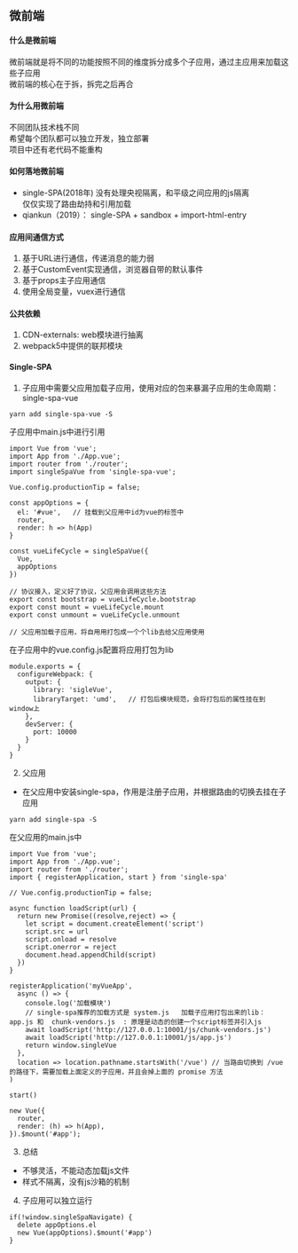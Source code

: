 ## 微前端 

#### 什么是微前端
微前端就是将不同的功能按照不同的维度拆分成多个子应用，通过主应用来加载这些子应用   
微前端的核心在于拆，拆完之后再合   

#### 为什么用微前端
不同团队技术栈不同   
希望每个团队都可以独立开发，独立部署   
项目中还有老代码不能重构   

#### 如何落地微前端
- single-SPA(2018年) 
  没有处理央视隔离，和平级之间应用的js隔离   
  仅仅实现了路由劫持和引用加载   
- qiankun（2019）： single-SPA + sandbox + import-html-entry

#### 应用间通信方式
1. 基于URL进行通信，传递消息的能力弱
2. 基于CustomEvent实现通信，浏览器自带的默认事件
3. 基于props主子应用通信
4. 使用全局变量，vuex进行通信  

#### 公共依赖
1. CDN-externals: web模块进行抽离
2. webpack5中提供的联邦模块  

#### Single-SPA  
1. 子应用中需要父应用加载子应用，使用对应的包来暴漏子应用的生命周期： single-spa-vue
```
yarn add single-spa-vue -S
```
子应用中main.js中进行引用
```
import Vue from 'vue';
import App from './App.vue';
import router from './router';
import singleSpaVue from 'single-spa-vue';

Vue.config.productionTip = false;

const appOptions = {
  el: '#vue',   // 挂载到父应用中id为vue的标签中
  router,
  render: h => h(App)
}

const vueLifeCycle = singleSpaVue({
  Vue,
  appOptions
})

// 协议接入，定义好了协议，父应用会调用这些方法
export const bootstrap = vueLifeCycle.bootstrap
export const mount = vueLifeCycle.mount
export const unmount = vueLifeCycle.unmount

// 父应用加载子应用，将自用用打包成一个个lib去给父应用使用
```
在子应用中的vue.config.js配置将应用打包为lib
```
module.exports = {
  configureWebpack: {
    output: {
      library: 'sigleVue',
      libraryTarget: 'umd',   // 打包后模块规范，会将打包后的属性挂在到window上
    },
    devServer: {
      port: 10000
    }
  }
}
```

2. 父应用
- 在父应用中安装single-spa，作用是注册子应用，并根据路由的切换去挂在子应用
```
yarn add single-spa -S
```
在父应用的main.js中
```
import Vue from 'vue';
import App from './App.vue';
import router from './router';
import { registerApplication, start } from 'single-spa'

// Vue.config.productionTip = false;

async function loadScript(url) {
  return new Promise((resolve,reject) => {
    let script = document.createElement('script')
    script.src = url
    script.onload = resolve
    script.onerror = reject
    document.head.appendChild(script)
  })
}

registerApplication('myVueApp', 
  async () => {
    console.log('加载模块') 
    // single-spa推荐的加载方式是 system.js   加载子应用打包出来的lib： app.js 和  chunk-vendors.js  : 原理是动态的创建一个script标签并引入js
    await loadScript('http://127.0.0.1:10001/js/chunk-vendors.js')
    await loadScript('http://127.0.0.1:10001/js/app.js')
    return window.singleVue
  },  
  location => location.pathname.startsWith('/vue') // 当路由切换到 /vue 的路径下，需要加载上面定义的子应用，并且会掉上面的 promise 方法
)

start()

new Vue({
  router,
  render: (h) => h(App),
}).$mount('#app');

```

3. 总结
- 不够灵活，不能动态加载js文件
- 样式不隔离，没有js沙箱的机制   

4. 子应用可以独立运行
```
if(!window.singleSpaNavigate) {
  delete appOptions.el
  new Vue(appOptions).$mount('#app')
}
```

